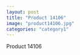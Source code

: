 ```yaml
---
layout: post
title: "Product 14106"
image: "product14106.jpg"
categories: "category1"
---
```

Product 14106
